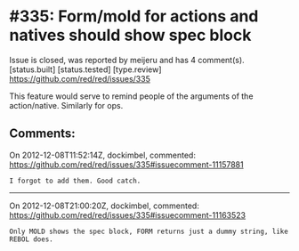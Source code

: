 
#335: Form/mold for actions and natives should show spec block
================================================================================
Issue is closed, was reported by meijeru and has 4 comment(s).
[status.built] [status.tested] [type.review]
<https://github.com/red/red/issues/335>

This feature would serve to remind people of the arguments of the action/native. Similarly for ops.



Comments:
--------------------------------------------------------------------------------

On 2012-12-08T11:52:14Z, dockimbel, commented:
<https://github.com/red/red/issues/335#issuecomment-11157881>

    I forgot to add them. Good catch.

--------------------------------------------------------------------------------

On 2012-12-08T21:00:20Z, dockimbel, commented:
<https://github.com/red/red/issues/335#issuecomment-11163523>

    Only MOLD shows the spec block, FORM returns just a dummy string, like REBOL does.

